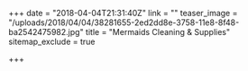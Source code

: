 +++
date = "2018-04-04T21:31:40Z"
link = ""
teaser_image = "/uploads/2018/04/04/38281655-2ed2dd8e-3758-11e8-8f48-ba2542475982.jpg"
title = "Mermaids Cleaning & Supplies"
sitemap_exclude = true

+++
